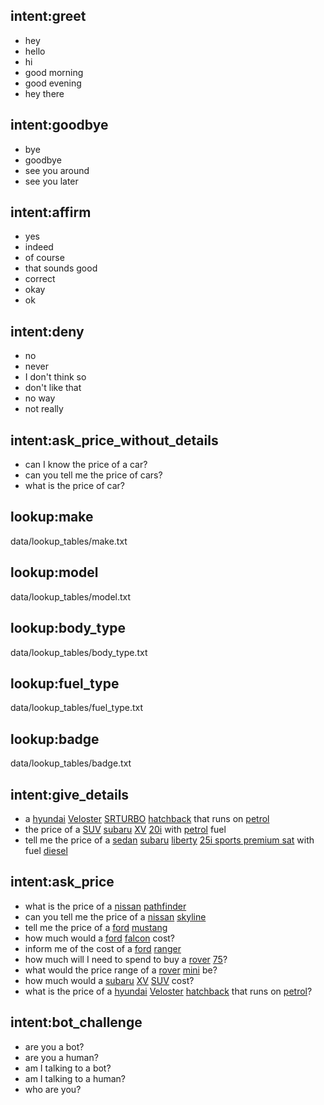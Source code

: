 ## intent:greet
- hey
- hello
- hi
- good morning
- good evening
- hey there

## intent:goodbye
- bye
- goodbye
- see you around
- see you later

## intent:affirm
- yes
- indeed
- of course
- that sounds good
- correct
- okay
- ok

## intent:deny
- no
- never
- I don't think so
- don't like that
- no way
- not really

## intent:ask_price_without_details
- can I know the price of a car?
- can you tell me the price of cars?
- what is the price of car?

## lookup:make
data/lookup_tables/make.txt

## lookup:model
data/lookup_tables/model.txt

## lookup:body_type
data/lookup_tables/body_type.txt

## lookup:fuel_type
data/lookup_tables/fuel_type.txt

## lookup:badge
data/lookup_tables/badge.txt

## intent:give_details
- a [hyundai](make) [Veloster](model) [SRTURBO](badge) [hatchback](body_type) that runs on [petrol](fuel_type)
- the price of a [SUV](body_type) [subaru](make) [XV](model) [20i](badge) with [petrol](fuel_type) fuel
- tell me the price of a [sedan](body_type) [subaru](make) [liberty](model) [25i sports premium sat](badge) with fuel [diesel](fuel_type)

## intent:ask_price
- what is the price of a [nissan](make) [pathfinder](model)
- can you tell me the price of a [nissan](make) [skyline](model)
- tell me the price of a [ford](make) [mustang](model)
- how much would a [ford](make) [falcon](model) cost?
- inform me of the cost of a [ford](make) [ranger](model)
- how much will I need to spend to buy a [rover](make) [75](model)?
- what would the price range of a [rover](make) [mini](model) be?
- how much would a [subaru](make) [XV](model) [SUV](body_type) cost?
- what is the price of a [hyundai](make) [Veloster](model) [hatchback](body_type) that runs on [petrol](fuel_type)?

## intent:bot_challenge
- are you a bot?
- are you a human?
- am I talking to a bot?
- am I talking to a human?
- who are you?